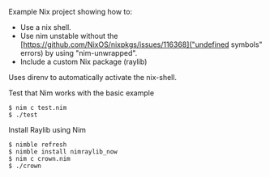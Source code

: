 Example Nix project showing how to:
* Use a nix shell.
* Use nim unstable without the [https://github.com/NixOS/nixpkgs/issues/116368]("undefined symbols" errors) by using "nim-unwrapped".
* Include a custom Nix package (raylib)

Uses direnv to automatically activate the nix-shell.

Test that Nim works with the basic example
```
$ nim c test.nim
$ ./test
```

Install Raylib using Nim
 ```
$ nimble refresh
$ nimble install nimraylib_now
$ nim c crown.nim
$ ./crown
```

